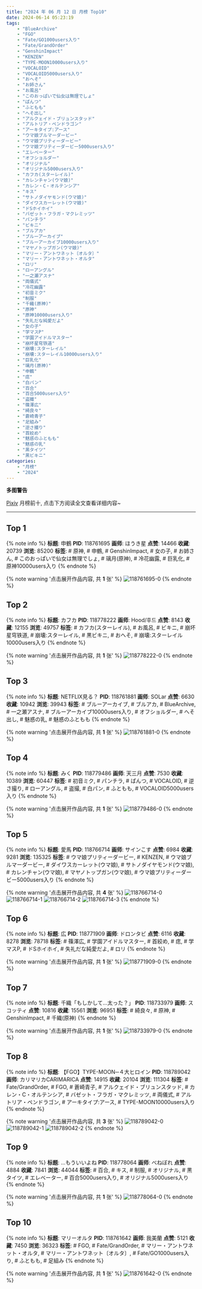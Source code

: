 ```yaml
---
title: "2024 年 06 月 12 日 月榜 Top10"
date: 2024-06-14 05:23:19
tags:
    - "BlueArchive"
    - "FGO"
    - "Fate/GO1000users入り"
    - "Fate/GrandOrder"
    - "GenshinImpact"
    - "KENZEN"
    - "TYPE-MOON10000users入り"
    - "VOCALOID"
    - "VOCALOID5000users入り"
    - "おへそ"
    - "お姉さん"
    - "お風呂"
    - "このおっぱいで仙女は無理でしょ"
    - "ぱんつ"
    - "ふともも"
    - "へそ出し"
    - "アルクェイド・ブリュンスタッド"
    - "アルトリア・ペンドラゴン"
    - "アーキタイプ:アース"
    - "ウマ娘ブルマーダービー"
    - "ウマ娘プリティーダービー"
    - "ウマ娘プリティーダービー5000users入り"
    - "エレベーター"
    - "オフショルダー"
    - "オリジナル"
    - "オリジナル5000users入り"
    - "カフカ(スターレイル)"
    - "カレンチャン(ウマ娘)"
    - "カレン・C・オルテンシア"
    - "キス"
    - "サトノダイヤモンド(ウマ娘)"
    - "ダイワスカーレット(ウマ娘)"
    - "ドSホイホイ"
    - "バゼット・フラガ・マクレミッツ"
    - "パンチラ"
    - "ビキニ"
    - "ブルアカ"
    - "ブルーアーカイブ"
    - "ブルーアーカイブ10000users入り"
    - "マヤノトップガン(ウマ娘)"
    - "マリー・アントワネット〔オルタ〕"
    - "マリー・アントワネット・オルタ"
    - "ロリ"
    - "ローアングル"
    - "一之瀬アスナ"
    - "両儀式"
    - "冷花幽露"
    - "初音ミク"
    - "制服"
    - "千織(原神)"
    - "原神"
    - "原神10000users入り"
    - "失礼だな純愛だよ"
    - "女の子"
    - "学マスP"
    - "学園アイドルマスター"
    - "崩坏星穹铁道"
    - "崩壊:スターレイル"
    - "崩壊:スターレイル10000users入り"
    - "巨乳化"
    - "璃月(原神)"
    - "申鶴"
    - "痣"
    - "白パン"
    - "百合"
    - "百合5000users入り"
    - "盗撮"
    - "篠澤広"
    - "綺良々"
    - "蒼崎青子"
    - "足組み"
    - "逆さ撮り"
    - "首絞め"
    - "魅惑のふともも"
    - "魅惑の乳"
    - "黒タイツ"
    - "黒ビキニ"
categories:
    - "月榜"
    - "2024"
---
```


<i class="fa fa-triangle-exclamation"></i>**多图警告**<i class="fa fa-triangle-exclamation"></i>

[Pixiv](https://www.pixiv.net/) 月榜前十, 点击下方阅读全文查看详细内容~

<!-- more -->

---

## Top 1

{% note info %}
**标题**: 申鶴
**PID**: 118761695 **画师**: ほうき星
**点赞**: 14466 **收藏**: 20739 **浏览**: 85200
**标签**: # 原神, # 申鶴, # GenshinImpact, # 女の子, # お姉さん, # このおっぱいで仙女は無理でしょ, # 璃月(原神), # 冷花幽露, # 巨乳化, # 原神10000users入り
{% endnote %}

{% note warning '点击展开作品内容, 共 **1** 张' %}
![118761695-0](https://i.pixiv.re/img-original/img/2024/05/16/00/00/30/118761695_p0.jpg)
{% endnote %}

## Top 2

{% note info %}
**标题**: カフカ
**PID**: 118778222 **画师**: Hood/후드
**点赞**: 8143 **收藏**: 12155 **浏览**: 49757
**标签**: # カフカ(スターレイル), # お風呂, # ビキニ, # 崩坏星穹铁道, # 崩壊:スターレイル, # 黒ビキニ, # おへそ, # 崩壊:スターレイル10000users入り
{% endnote %}

{% note warning '点击展开作品内容, 共 **1** 张' %}
![118778222-0](https://i.pixiv.re/img-original/img/2024/05/16/18/04/15/118778222_p0.png)
{% endnote %}

## Top 3

{% note info %}
**标题**: NETFLIX見る？
**PID**: 118761881 **画师**: SOLar
**点赞**: 6630 **收藏**: 10942 **浏览**: 39943
**标签**: # ブルーアーカイブ, # ブルアカ, # BlueArchive, # 一之瀬アスナ, # ブルーアーカイブ10000users入り, # オフショルダー, # へそ出し, # 魅惑の乳, # 魅惑のふともも
{% endnote %}

{% note warning '点击展开作品内容, 共 **1** 张' %}
![118761881-0](https://i.pixiv.re/img-original/img/2024/05/16/00/02/03/118761881_p0.png)
{% endnote %}

## Top 4

{% note info %}
**标题**: みく
**PID**: 118779486 **画师**: 天三月
**点赞**: 7530 **收藏**: 10389 **浏览**: 60447
**标签**: # 初音ミク, # パンチラ, # ぱんつ, # VOCALOID, # 逆さ撮り, # ローアングル, # 盗撮, # 白パン, # ふともも, # VOCALOID5000users入り
{% endnote %}

{% note warning '点击展开作品内容, 共 **1** 张' %}
![118779486-0](https://i.pixiv.re/img-original/img/2024/05/16/18/59/54/118779486_p0.png)
{% endnote %}

## Top 5

{% note info %}
**标题**: 愛馬
**PID**: 118766714 **画师**: サインこす
**点赞**: 6984 **收藏**: 9281 **浏览**: 135325
**标签**: # ウマ娘プリティーダービー, # KENZEN, # ウマ娘ブルマーダービー, # ダイワスカーレット(ウマ娘), # サトノダイヤモンド(ウマ娘), # カレンチャン(ウマ娘), # マヤノトップガン(ウマ娘), # ウマ娘プリティーダービー5000users入り
{% endnote %}

{% note warning '点击展开作品内容, 共 **4** 张' %}
![118766714-0](https://i.pixiv.re/img-original/img/2024/05/16/04/10/39/118766714_p0.png)
![118766714-1](https://i.pixiv.re/img-original/img/2024/05/16/04/10/39/118766714_p1.png)
![118766714-2](https://i.pixiv.re/img-original/img/2024/05/16/04/10/39/118766714_p2.png)
![118766714-3](https://i.pixiv.re/img-original/img/2024/05/16/04/10/39/118766714_p3.png)
{% endnote %}

## Top 6

{% note info %}
**标题**: 広
**PID**: 118771909 **画师**: ドロンタビ
**点赞**: 6116 **收藏**: 8278 **浏览**: 78718
**标签**: # 篠澤広, # 学園アイドルマスター, # 首絞め, # 痣, # 学マスP, # ドSホイホイ, # 失礼だな純愛だよ, # ロリ
{% endnote %}

{% note warning '点击展开作品内容, 共 **1** 张' %}
![118771909-0](https://i.pixiv.re/img-original/img/2024/05/16/11/43/20/118771909_p0.png)
{% endnote %}

## Top 7

{% note info %}
**标题**: 千織「もしかして…太った？」
**PID**: 118733979 **画师**: スコッティ
**点赞**: 10816 **收藏**: 15561 **浏览**: 96951
**标签**: # 綺良々, # 原神, # GenshinImpact, # 千織(原神)
{% endnote %}

{% note warning '点击展开作品内容, 共 **1** 张' %}
![118733979-0](https://i.pixiv.re/img-original/img/2024/05/15/00/00/18/118733979_p0.jpg)
{% endnote %}

## Top 8

{% note info %}
**标题**: 【FGO】TYPE-MOON─４大ヒロイン
**PID**: 118789042 **画师**: カリマリカCARIMARICA
**点赞**: 14915 **收藏**: 20104 **浏览**: 111304
**标签**: # Fate/GrandOrder, # FGO, # 蒼崎青子, # アルクェイド・ブリュンスタッド, # カレン・C・オルテンシア, # バゼット・フラガ・マクレミッツ, # 両儀式, # アルトリア・ペンドラゴン, # アーキタイプ:アース, # TYPE-MOON10000users入り
{% endnote %}

{% note warning '点击展开作品内容, 共 **3** 张' %}
![118789042-0](https://i.pixiv.re/img-original/img/2024/05/17/00/05/31/118789042_p0.jpg)
![118789042-1](https://i.pixiv.re/img-original/img/2024/05/17/00/05/31/118789042_p1.jpg)
![118789042-2](https://i.pixiv.re/img-original/img/2024/05/17/00/05/31/118789042_p2.jpg)
{% endnote %}

## Top 9

{% note info %}
**标题**: ...もういいよね
**PID**: 118778064 **画师**: べねぼれ
**点赞**: 4884 **收藏**: 7841 **浏览**: 44044
**标签**: # 百合, # キス, # 制服, # オリジナル, # 黒タイツ, # エレベーター, # 百合5000users入り, # オリジナル5000users入り
{% endnote %}

{% note warning '点击展开作品内容, 共 **1** 张' %}
![118778064-0](https://i.pixiv.re/img-original/img/2024/05/16/18/00/14/118778064_p0.png)
{% endnote %}

## Top 10

{% note info %}
**标题**: マリーオルタ
**PID**: 118761642 **画师**: 我美蘭
**点赞**: 5121 **收藏**: 7450 **浏览**: 36323
**标签**: # FGO, # Fate/GrandOrder, # マリー・アントワネット・オルタ, # マリー・アントワネット〔オルタ〕, # Fate/GO1000users入り, # ふともも, # 足組み
{% endnote %}

{% note warning '点击展开作品内容, 共 **1** 张' %}
![118761642-0](https://i.pixiv.re/img-original/img/2024/05/16/00/00/20/118761642_p0.jpg)
{% endnote %}
